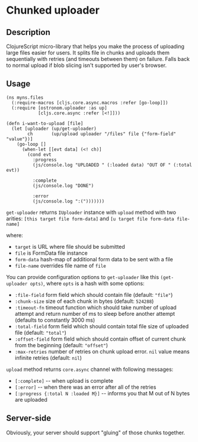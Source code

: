 # Chunked uploader

## Description

ClojureScript micro-library that helps you make the process of uploading large
files easier for users. It splits file in chunks and uploads them sequentially
with retries (and timeouts between them) on failure. Falls back to normal upload
if blob slicing isn't supported by user's browser.

## Usage

```
(ns myns.files
  (:require-macros [cljs.core.async.macros :refer [go-loop]])
  (:require [ostronom.uploader :as up]
            [cljs.core.async :refer [<!]]))

(defn i-want-to-upload [file]
  (let [uploader (up/get-uploader)
        ch       (up/upload uploader "/files" file {"form-field" "value"})]
    (go-loop []
      (when-let [[evt data] (<! ch)]
        (cond evt
          :progress
          (js/console.log "UPLOADED " (:loaded data) "OUT OF " (:total evt))

          :complete
          (js/console.log "DONE")

          :error
          (js/console.log ":(")))))))
```

`get-uploader` returns `IUploader` instance with `upload` method with two arities: `[this target file form-data]` and `[u target file form-data file-name]`

where:
- `target` is URL where file should be submitted
- `file` is FormData file instance
- `form-data` hash-map of additional form data to be sent with a file
- `file-name` overrides file name of `file`

You can provide configuration options to `get-uploader` like this `(get-uploader opts)`, where `opts` is a hash with some options:
- `:file-field` form field which should contain file (default: `"file"`)
- `:chunk-size` size of each chunk in bytes (default: `524288`)
- `:timeout-fn` timeout function which should take number of upload attempt and return number of ms to sleep before another attempt (defaults to constantly 3000 ms)
- `:total-field` form field which should contain total file size of uploaded file (default: `"total"`)
- `:offset-field` form field which should contain offset of current chunk from the beginning (default: `"offset"`)
- `:max-retries` number of retries on chunk upload error. `nil` value means infinite retries (default: `nil`)

`upload` method returns `core.async` channel with following messages:
- `[:complete]` -- when upload is complete
- `[:error]` -- when there was an error after all of the retries
- `[:progress {:total N :loaded M}]` -- informs you that M out of N bytes are uploaded

## Server-side

Obviously, your server should support "gluing" of those chunks together.
